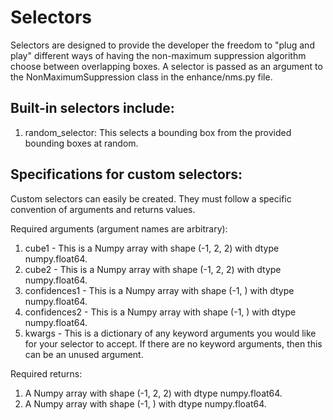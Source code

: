 # Selectors

Selectors are designed to provide the developer the freedom to "plug and play" different ways of having the 
non-maximum suppression algorithm choose between overlapping boxes. A selector is passed as an argument to the 
NonMaximumSuppression class in the enhance/nms.py file.

## Built-in selectors include:
1. random_selector: This selects a bounding box from the provided bounding boxes at random.

## Specifications for custom selectors:
Custom selectors can easily be created. They must follow a specific convention of arguments and returns values.

Required arguments (argument names are arbitrary):
1. cube1 - This is a Numpy array with shape (-1, 2, 2) with dtype numpy.float64.
2. cube2 - This is a Numpy array with shape (-1, 2, 2) with dtype numpy.float64.
3. confidences1 - This is a Numpy array with shape (-1, ) with dtype numpy.float64.
4. confidences2 - This is a Numpy array with shape (-1, ) with dtype numpy.float64.
5. kwargs - This is a dictionary of any keyword arguments you would like for your selector to accept. If there are no
keyword arguments, then this can be an unused argument.

Required returns:
1. A Numpy array with shape (-1, 2, 2) with dtype numpy.float64.
2. A Numpy array with shape (-1, ) with dtype numpy.float64.